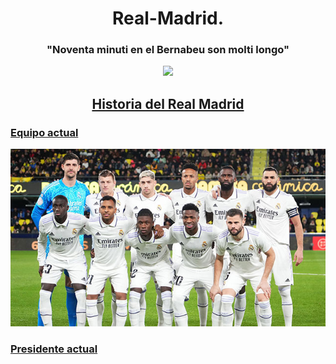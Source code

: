 <div align="center">
  
# Real-Madrid.
### "Noventa minuti en el Bernabeu son molti longo"
<img src="Sense títol.png" />
  
## [Historia del Real Madrid](https://github.com/Marcos-pro17/Real-Madrid.es/blob/main/Historia%20del%20Real%20Madrid.md)

</div> 

### [Equipo actual](https://www.realmadrid.com/es-ES/futbol/primer-equipo-masculino/plantilla) 

<img src="532.jpg" />


### [Presidente actual](https://es.wikipedia.org/wiki/Florentino_P%C3%A9rez)

<img src=""/> 



